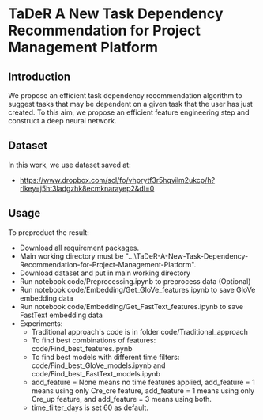 # TaDeR A New Task Dependency Recommendation for Project Management Platform

## Introduction
We propose an efficient task dependency recommendation algorithm to suggest tasks that may be dependent on a given task that the user has just created. To this aim, we propose an efficient feature engineering step and construct a deep neural network.

## Dataset
In this work, we use dataset saved at:
- https://www.dropbox.com/scl/fo/vhprytf3r5hqvilm2ukcp/h?rlkey=j5ht3ladgzhk8ecmknarayep2&dl=0

## Usage
To preproduct the result:
- Download all requirement packages.
- Main working directory must be "...\\TaDeR-A-New-Task-Dependency-Recommendation-for-Project-Management-Platform".
- Download dataset and put in main working directory
- Run notebook code/Preprocessing.ipynb to preprocess data (Optional)
- Run notebook code/Embedding/Get_GloVe_features.ipynb to save GloVe embedding data
- Run notebook code/Embedding/Get_FastText_features.ipynb to save FastText embedding data 
- Experiments:
  - Traditional approach's code is in folder code/Traditional_approach
  - To find best combinations of features: code/Find_best_features.ipynb
  - To find best models with different time filters: code/Find_best_GloVe_models.ipynb and code/Find_best_FastText_models.ipynb 
  - add_feature = None means no time features applied, add_feature = 1 means using only Cre_cre feature, add_feature = 1 means using only Cre_up feature, and add_feature = 3 means using both.
  - time_filter_days is set 60 as default.